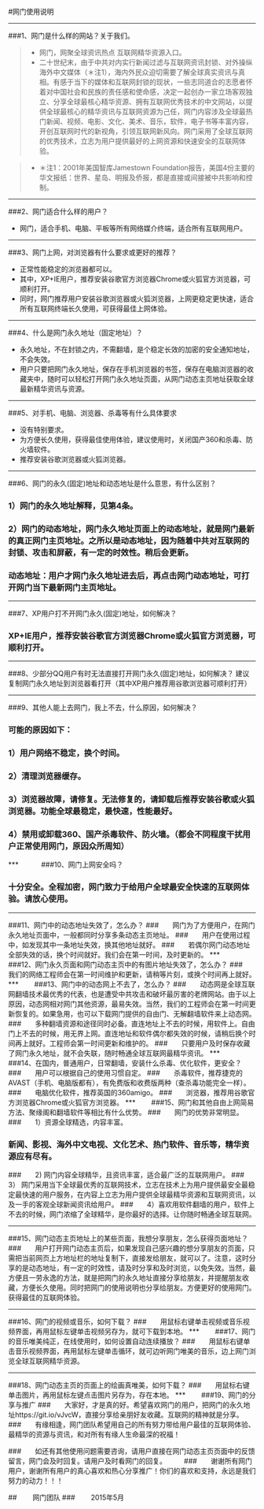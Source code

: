 #网门使用说明
***
###1、网门是什么样的网站？关于我们。
> + 网门，网聚全球资讯热点 互联网精华资源入口。
> + 二十世纪末，由于中共对内实行新闻过滤与互联网资讯封锁、对外操纵海外中文媒体（＊注1），海内外民众迫切需要了解全球真实资讯与真相。有感于当下的媒体和互联网封锁的现状，一些志同道合的志愿者怀着对中国社会和民族的责任感和使命感，决定一起创办一家立场客观独立、分享全球最核心精华资源、拥有互联网优秀技术的中文网站，以提供全球最核心的精华资讯与互联网资源为己任，网门内容涉及全球最热门新闻、视频、电影、文化、美术、音乐，软件，电子书等丰富内容，开创互联网时代的新视角，引领互联网新风向。网门采用了全球互联网的优秀技术，立志为用户提供最好的上网资源和快速安全的互联网体验。

> + ＊注1：2001年美国智库Jamestown Foundation报告，美国4份主要的华文报纸：世界、星岛、明报及侨报，都是直接或间接被中共影响和控制。

***
###2、网门适合什么样的用户？

+ 网门，适合手机、电脑、平板等所有网络媒介终端，适合所有互联网用户。
***
###3、网门上网，对浏览器有什么要求或更好的推荐？

+ 正常性能稳定的浏览器都可以。
+ 其中，XP+IE用户，推荐安装谷歌官方浏览器Chrome或火狐官方浏览器，可顺利打开。
+ 同时，网门推荐用户安装谷歌浏览器或火狐浏览器，上网更稳定更快速，适合所有互联网终端长久使用，可获得最佳上网体验。

***
###4、什么是网门永久地址（固定地址）？
+ 永久地址，不在封锁之内，不需翻墙，是个稳定长效的加密的安全通知地址，不会失效。
+ 用户只要把网门永久地址，保存在手机浏览器的书签，保存在电脑浏览器的收藏夹中，随时可以轻松打开网门永久地址页面，从网门动态主页地址获取全球最新精华资讯与资源。

***
###5、对手机、电脑、浏览器、杀毒等有什么具体要求
+ 没有特别要求。
+ 为方便长久使用，获得最佳使用体验，建议使用时，关闭国产360和杀毒、防火墙软件。
+ 推荐安装谷歌浏览器或火狐浏览器。

***
###6、网门的永久(固定)地址和动态地址是什么意思，有什么区别？
###   1）网门的永久地址解释，见第4条。
###   2）网门的动态地址，网门永久地址页面上的动态地址，就是网门最新的真正网门主页地址。之所以是动态地址，因为随着中共对互联网的封锁、攻击和屏蔽，有一定的时效性。稍后会更新。
###      动态地址：用户才网门永久地址进去后，再点击网门动态地址，可打开网门当下最新网门主页地址。
***
###7、XP用户打不开网门永久(固定)地址，如何解决？
###   XP+IE用户，推荐安装谷歌官方浏览器Chrome或火狐官方浏览器，可顺利打开。
***
###8、少部分QQ用户有时无法直接打开网门永久(固定)地址，如何解决？
   建议复制网门永久地址到浏览器看打开（其中XP用户推荐用谷歌浏览器可顺利打开）
***
###9、其他人能上去网门，我上不去，什么原因，如何解决？
###   可能的原因如下：
###   1）用户网络不稳定，换个时间。
###   2）清理浏览器缓存。
###   3）浏览器故障，请修复。无法修复的，请卸载后推荐安装谷歌或火狐浏览器。功能全球最稳定，最快速，性能最好。
###   4）禁用或卸载360、国产杀毒软件、防火墙。（都会不同程度干扰用户正常使用网门，原因众所周知）
***　　　
###10、网门上网安全吗？
###   十分安全。全程加密，网门致力于给用户全球最安全快速的互联网体验。请放心使用。
***
###11、网门中的动态地址失效了，怎么办？
###　　网门为了方便用户，在网门永久地址页面中，一般都同时分享多条动态主页地址。
###　　用户在使用过程中，如发现其中一条地址失效，换其他地址就好。
###　　若偶尔网门动态地址全部失效的话，换个时间就好。我们会在第一时间，及时更新的。
***　　
###12、网门永久页面和网门动态主页中的有图片地址失效了，怎么办？
###　　我们的网络工程师会在第一时间维护和更新，请稍等片刻，或换个时间再上就好。
***　　
###13、网门中的动态网上不去了，怎么办？
###　　动态网是全球互联网翻墙技术最优秀的代表，也是遭受中共攻击和破坏最厉害的老牌网站。由于以上原因，动态网相对网门其他资源，最易失效。当然，我们的工程师会在第一时间更新恢复的。如果急用，也可以下载网门提供的自由门、无解翻墙软件来上动态网。
###　　多种翻墙资源和途径同时必备。直连地址上不去的时候，用软件上。自由门上不去的时候，用无界上网。直连地址和软件偶尔都失效的时候，请稍后换个时间再上就好。工程师会第一时间更新和维护的。
###　　只要用户及时保存收藏了网门永久地址，就不会失联，随时畅通全球互联网最精华资讯。
***　　
###14、在国内，普通用户，日常翻墙，安装什么杀毒、优化软件，更安全？
###　　用户可以根据自己的使用习惯自定。
###　　杀毒软件，推荐捷克的AVAST（手机、电脑版都有），有免费版和收费版两种（查杀毒功能完全一样）。
###　　电脑优化软件，推荐英国的360amigo。
###　　浏览器，推荐用谷歌官方浏览器Chrome或火狐官方浏览器。
***　　
###15、网门和其他自由上网简易方法、聚缘阁和翻墙软件等相比有什么优势。
###　　网门的优势非常明显。
###　　1）资源全球精选，内容丰富。
###    新闻、影视、海外中文电视、文化艺术、热门软件、音乐等，精华资源应有尽有。
###　　2)  网门内容全球精华，且资讯丰富，适合最广泛的互联网用户。
###　　3） 网门采用当下全球最优秀的互联网技术，立志在技术上为用户提供最安全最稳定最快速的用户服务，在内容上立志为用户提供全球最精华资源和互联网资讯，以及一手的客观全球新闻资讯给用户。
###　　4）喜欢用软件翻墙的用户，软件上不去的时候，网门浓缩了全球精华，是你最好的选择。让你随时畅通全球互联网。
***
###15、网门动态主页地址上的某些页面，我想分享朋友，怎么获得页面地址？
###　　用户打开网门动态主页后，如果发现自己感兴趣的想分享朋友的页面，只需把当前网页上方地址栏的地址复制下，直接发给朋友，就可以了。注意，这时分享的是动态地址，有一定的时效性，请及时分享和及时浏览，以免失效。当然，最方便且一劳永逸的方法，就是把网门的永久地址直接分享给朋友，并提醒朋友收藏，方便长久使用。同时把网门的使用说明也分享给朋友。方便更好的使用网门。获得最佳的互联网体验。
***
###16、网门的视频或音乐，如何下载？
###　　用鼠标右键单击视频或音乐视频界面，再用鼠标左键单击视频另存为，就可下载到本地。
***　　
###17、网门的音乐唯美纯正，在线使用时，如何设置自动连续播放？
###　　用鼠标右键单击音乐视频界面，再用鼠标左键单击循环，就可边听网门唯美的音乐，边上网门浏览全球互联网精华资源。
***
###18、网门动态主页的页面上的绘画真唯美，如何下载？
###　　用鼠标右键单击图片，再用鼠标左键点击图片另存为，存在本地。
***　　
###19、网门的分享与推广
###　　大家好，才是真的好。希望喜欢网门的用户，把网门的永久地址https://git.io/vJvcW，直接分享给亲朋好友收藏。互联网的精神就是分享。
###　　有缘相逢，网门团队希望用自己的所有努力带给用户最佳的互联网体验、最精华的资源与资讯，和对所有有缘人生命最深的祝福！

###　　如还有其他使用问题需要咨询，请用户直接在网门动态主页页面中的反馈留言，网门会及时回复。请用户及时看网门的回复。
　　
###　　谢谢所有网门用户，谢谢所有用户的真心喜欢和热心分享推广！你们的喜欢和支持，永远是我们努力的动力！！！

##　　                                                   网门团队
###　　                                                   2015年5月
　　

